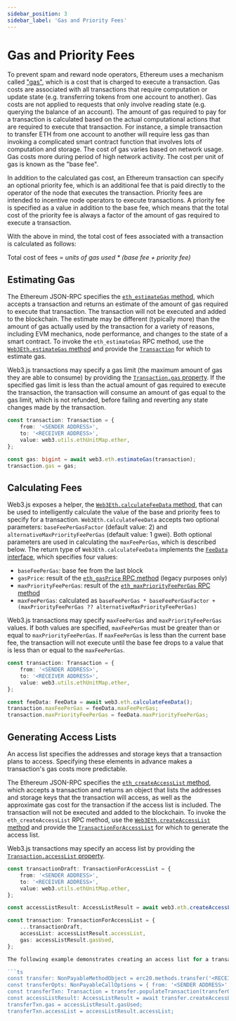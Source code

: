 ```yaml
---
sidebar_position: 3
sidebar_label: 'Gas and Priority Fees'
---
```


# Gas and Priority Fees

To prevent spam and reward node operators, Ethereum uses a mechanism called ["gas"](https://ethereum.org/en/gas/), which is a cost that is charged to execute a transaction. Gas costs are associated with all transactions that require computation or update state (e.g. transferring tokens from one account to another). Gas costs are not applied to requests that only involve reading state (e.g. querying the balance of an account). The amount of gas required to pay for a transaction is calculated based on the actual computational actions that are required to execute that transaction. For instance, a simple transaction to transfer ETH from one account to another will require less gas than invoking a complicated smart contract function that involves lots of computation and storage. The cost of gas varies based on network usage. Gas costs more during period of high network activity. The cost per unit of gas is known as the "base fee".

In addition to the calculated gas cost, an Ethereum transaction can specify an optional priority fee, which is an additional fee that is paid directly to the operator of the node that executes the transaction. Priority fees are intended to incentive node operators to execute transactions. A priority fee is specified as a value in addition to the base fee, which means that the total cost of the priority fee is always a factor of the amount of gas required to execute a transaction.

With the above in mind, the total cost of fees associated with a transaction is calculated as follows:

Total cost of fees = _units of gas used \* (base fee + priority fee)_

## Estimating Gas

The Ethereum JSON-RPC specifies the [`eth_estimateGas` method](https://ethereum.org/en/developers/docs/apis/json-rpc/#eth_estimategas), which accepts a transaction and returns an estimate of the amount of gas required to execute that transaction. The transaction will not be executed and added to the blockchain. The estimate may be different (typically more) than the amount of gas actually used by the transaction for a variety of reasons, including EVM mechanics, node performance, and changes to the state of a smart contract. To invoke the `eth_estimateGas` RPC method, use the [`Web3Eth.estimateGas` method](/api/web3-eth/class/Web3Eth#estimateGas) and provide the [`Transaction`](/api/web3-types/interface/Transaction) for which to estimate gas.

Web3.js transactions may specify a gas limit (the maximum amount of gas they are able to consume) by providing the [`Transaction.gas` property](/api/web3/namespace/types#gas). If the specified gas limit is less than the actual amount of gas required to execute the transaction, the transaction will consume an amount of gas equal to the gas limit, which is not refunded, before failing and reverting any state changes made by the transaction.

```ts
const transaction: Transaction = {
	from: '<SENDER ADDRESS>',
	to: '<RECEIVER ADDRESS>',
	value: web3.utils.ethUnitMap.ether,
};

const gas: bigint = await web3.eth.estimateGas(transaction);
transaction.gas = gas;
```

## Calculating Fees

Web3.js exposes a helper, the [`Web3Eth.calculateFeeData` method](/api/web3-eth/class/Web3Eth#calculateFeeData), that can be used to intelligently calculate the value of the base and priority fees to specify for a transaction. `Web3Eth.calculateFeeData` accepts two optional parameters: `baseFeePerGasFactor` (default value: 2) and `alternativeMaxPriorityFeePerGas` (default value: 1 gwei). Both optional parameters are used in calculating the `maxFeePerGas`, which is described below. The return type of `Web3Eth.calculateFeeData` implements the [`FeeData` interface](/api/web3/namespace/types/#FeeData), which specifies four values:

-   `baseFeePerGas`: base fee from the last block
-   `gasPrice`: result of the [`eth_gasPrice` RPC method](https://ethereum.org/en/developers/docs/apis/json-rpc/#eth_gasprice) (legacy purposes only)
-   `maxPriorityFeePerGas`: result of the [`eth_maxPriorityFeePerGas` RPC method](https://github.com/ethereum/execution-apis/blob/4140e528360fea53c34a766d86a000c6c039100e/src/eth/fee_market.yaml#L29-L42)
-   `maxFeePerGas`: calculated as `baseFeePerGas * baseFeePerGasFactor + (maxPriorityFeePerGas ?? alternativeMaxPriorityFeePerGas)`

Web3.js transactions may specify `maxFeePerGas` and `maxPriorityFeePerGas` values. If both values are specified, `maxFeePerGas` must be greater than or equal to `maxPriorityFeePerGas`. If `maxFeePerGas` is less than the current base fee, the transaction will not execute until the base fee drops to a value that is less than or equal to the `maxFeePerGas`.

```ts
const transaction: Transaction = {
	from: '<SENDER ADDRESS>',
	to: '<RECEIVER ADDRESS>',
	value: web3.utils.ethUnitMap.ether,
};

const feeData: FeeData = await web3.eth.calculateFeeData();
transaction.maxFeePerGas = feeData.maxFeePerGas;
transaction.maxPriorityFeePerGas = feeData.maxPriorityFeePerGas;
```

## Generating Access Lists

An access list specifies the addresses and storage keys that a transaction plans to access. Specifying these elements in advance makes a transaction's gas costs more predictable.

The Ethereum JSON-RPC specifies the [`eth_createAccessList` method](https://github.com/ethereum/execution-apis/blob/4140e528360fea53c34a766d86a000c6c039100e/src/eth/execute.yaml#L54-L97), which accepts a transaction and returns an object that lists the addresses and storage keys that the transaction will access, as well as the approximate gas cost for the transaction if the access list is included. The transaction will not be executed and added to the blockchain. To invoke the `eth_createAccessList` RPC method, use the [`Web3Eth.createAccessList` method](/api/web3-eth/function/createAccessList) and provide the [`TransactionForAccessList`](/api/web3-types/interface/TransactionForAccessList) for which to generate the access list.

Web3.js transactions may specify an access list by providing the [`Transaction.accessList` property](/api/web3/namespace/types#accessList).

```ts
const transactionDraft: TransactionForAccessList = {
	from: '<SENDER ADDRESS>',
	to: '<RECEIVER ADDRESS>',
	value: web3.utils.ethUnitMap.ether,
};

const accessListResult: AccessListResult = await web3.eth.createAccessList(transactionDraft);

const transaction: TransactionForAccessList = {
	...transactionDraft,
	accessList: accessListResult.accessList,
	gas: accessListResult.gasUsed,
};

The following example demonstrates creating an access list for a transaction that invokes a smart contract function:

```ts
const transfer: NonPayableMethodObject = erc20.methods.transfer('<RECEIVER ADDRESS>', 1);
const transferOpts: NonPayableCallOptions = { from: '<SENDER ADDRESS>' };
const transferTxn: Transaction = transfer.populateTransaction(transferOpts);
const accessListResult: AccessListResult = await transfer.createAccessList(transferOpts);
transferTxn.gas = accessListResult.gasUsed;
transferTxn.accessList = accessListResult.accessList;
```
